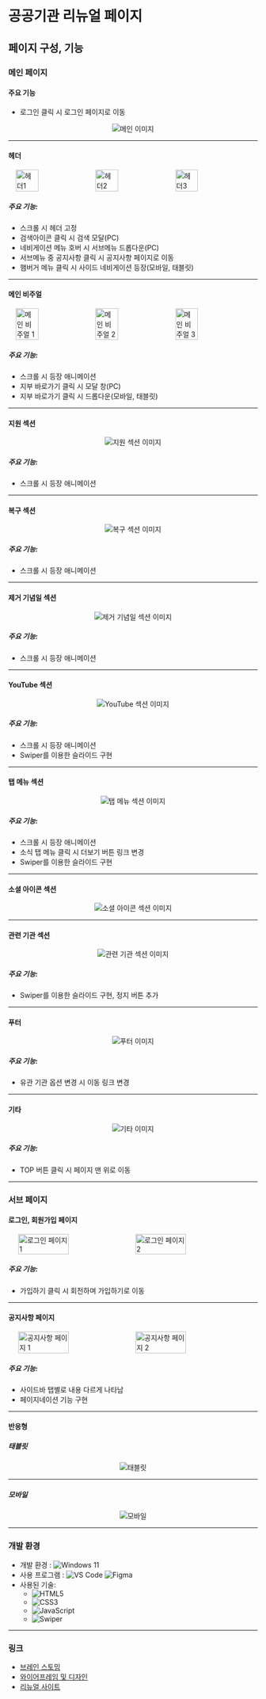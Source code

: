 # 공공기관 리뉴얼 페이지

## 페이지 구성, 기능

### 메인 페이지

#### 주요 기능
- 로그인 클릭 시 로그인 페이지로 이동

<div style="text-align: center;">
    <img src="https://github.com/user-attachments/assets/430769b0-d330-4e66-91b0-97cc7ed1a110" alt="메인 이미지" style="max-width: 100%; height: auto;">
</div>

---

#### 헤더

<div style="display: flex; gap: 10px; justify-content: center;">
    <img src="https://github.com/user-attachments/assets/c9fecf53-881d-43b5-9958-59bbd1b7db39" alt="헤더1" style="width: 30%; height: auto;">
    <img src="https://github.com/user-attachments/assets/a4c02f94-fe04-48c8-951c-43ea9b0e6363" alt="헤더2" style="width: 30%; height: auto;">
    <img src="https://github.com/user-attachments/assets/d1f28294-7a48-42ab-9431-891de24a07ba" alt="헤더3" style="width: 30%; height: auto;">
</div>

##### 주요 기능:
- 스크롤 시 헤더 고정
- 검색아이콘 클릭 시 검색 모달(PC)
- 네비게이션 메뉴 호버 시 서브메뉴 드롭다운(PC)
- 서브메뉴 중 공지사항 클릭 시 공지사항 페이지로 이동
- 햄버거 메뉴 클릭 시 사이드 네비게이션 등장(모바일, 태블릿)

---

#### 메인 비주얼

<div style="display: flex; gap: 10px; justify-content: center;">
    <img src="https://github.com/user-attachments/assets/030ccc25-a6be-4b66-84ef-61cbc5671d7c" alt="메인 비주얼 1" style="width: 30%; height: auto;">
    <img src="https://github.com/user-attachments/assets/c1d24d45-dca6-47f2-aa70-0b304470ea07" alt="메인 비주얼 2" style="width: 30%; height: auto;">
    <img src="https://github.com/user-attachments/assets/a9b85c67-e27b-455d-86d0-d376f71f6fae" alt="메인 비주얼 3" style="width: 30%; height: auto;">
</div>

##### 주요 기능:
- 스크롤 시 등장 애니메이션
- 지부 바로가기 클릭 시 모달 창(PC)
- 지부 바로가기 클릭 시 드롭다운(모바일, 태블릿)

---

#### 지원 섹션

<div style="text-align: center;">
    <img src="https://github.com/user-attachments/assets/ee6e871b-d4bf-4c7e-9d1d-e1db07fd598d" alt="지원 섹션 이미지" style="max-width: 100%; height: auto;">
</div>

##### 주요 기능:
- 스크롤 시 등장 애니메이션

---

#### 복구 섹션

<div style="text-align: center;">
    <img src="https://github.com/user-attachments/assets/453d0ea9-233f-4ae3-bc15-1759e4f14092" alt="복구 섹션 이미지" style="max-width: 100%; height: auto;">
</div>

##### 주요 기능:
- 스크롤 시 등장 애니메이션

---

#### 제거 기념일 섹션

<div style="text-align: center;">
    <img src="https://github.com/user-attachments/assets/4c5bc509-aed3-430a-89fa-07020fc38b96" alt="제거 기념일 섹션 이미지" style="max-width: 100%; height: auto;">
</div>

##### 주요 기능:
- 스크롤 시 등장 애니메이션

---

#### YouTube 섹션

<div style="text-align: center;">
    <img src="https://github.com/user-attachments/assets/766cb1a0-b5a2-4bde-abda-e12a0a0625e4" alt="YouTube 섹션 이미지" style="max-width: 100%; height: auto;">
</div>

##### 주요 기능:
- 스크롤 시 등장 애니메이션
- Swiper를 이용한 슬라이드 구현

---

#### 탭 메뉴 섹션

<div style="text-align: center;">
    <img src="https://github.com/user-attachments/assets/f14ff52b-8198-4ccb-bde9-d2a74b90087e" alt="탭 메뉴 섹션 이미지" style="max-width: 100%; height: auto;">
</div>

##### 주요 기능:
- 스크롤 시 등장 애니메이션
- 소식 탭 메뉴 클릭 시 더보기 버튼 링크 변경
- Swiper를 이용한 슬라이드 구현

---

#### 소셜 아이콘 섹션

<div style="text-align: center;">
    <img src="https://github.com/user-attachments/assets/dbc69dbc-6b6f-486c-a714-99f740c99910" alt="소셜 아이콘 섹션 이미지" style="max-width: 100%; height: auto;">
</div>

---

#### 관련 기관 섹션

<div style="text-align: center;">
    <img src="https://github.com/user-attachments/assets/9aab5543-d1b3-4104-8a6f-43fc0705f387" alt="관련 기관 섹션 이미지" style="max-width: 100%; height: auto;">
</div>

##### 주요 기능:
- Swiper를 이용한 슬라이드 구현, 정지 버튼 추가

---

#### 푸터

<div style="text-align: center;">
    <img src="https://github.com/user-attachments/assets/945b80aa-9903-4b04-9b0e-7ba8f5170be5" alt="푸터 이미지" style="max-width: 100%; height: auto;">
</div>

##### 주요 기능:
- 유관 기관 옵션 변경 시 이동 링크 변경

---

#### 기타

<div style="text-align: center;">
    <img src="https://github.com/user-attachments/assets/968fce7c-6ab8-43e2-9176-59c2e50f0870" alt="기타 이미지" style="max-width: 100%; height: auto;">
</div>

##### 주요 기능:
- TOP 버튼 클릭 시 페이지 맨 위로 이동

---

### 서브 페이지

#### 로그인, 회원가입 페이지

<div style="display: flex; gap: 10px; justify-content: center;">
    <img src="https://github.com/user-attachments/assets/7e67c5d2-2054-466d-8138-c34126329201" alt="로그인 페이지 1" style="width: 45%; height: auto;">
    <img src="https://github.com/user-attachments/assets/fa05461b-c7ce-471b-aea0-72f104d7c300" alt="로그인 페이지 2" style="width: 45%; height: auto;">
</div>

##### 주요 기능:
- 가입하기 클릭 시 회전하며 가입하기로 이동

---

#### 공지사항 페이지

<div style="display: flex; gap: 10px; justify-content: center;">
    <img src="https://github.com/user-attachments/assets/b7e2f983-7d9f-49bc-a335-e92f3d14ebf0" alt="공지사항 페이지 1" style="width: 45%; height: auto;">
    <img src="https://github.com/kkh12345/kkh1/blob/main/notice2.png" alt="공지사항 페이지 2" style="width: 45%; height: auto;">
</div>

##### 주요 기능:
- 사이드바 탭별로 내용 다르게 나타남
- 페이지네이션 기능 구현

---

#### 반응형

##### 태블릿

<div style="text-align: center;">
    <img src="https://github.com/kkh12345/kkh1/blob/main/tablet.png" alt="태블릿" style="max-width: 100%; height: auto;">
</div>

---

##### 모바일

<div style="text-align: center;">
    <img src="https://github.com/kkh12345/kkh1/blob/main/mobile.png" alt="모바일" style="max-width: 100%; height: auto;">
</div>

---

### 개발 환경

- 개발 환경 : ![Windows 11](https://img.shields.io/badge/windows11-0078D6?style=flat-square&logo=windows10&logoColor=white)
- 사용 프로그램 : ![VS Code](https://img.shields.io/badge/Vs%20code-007ACC?style=flat-square&logo=visualstudiocode&logoColor=white) ![Figma](https://img.shields.io/badge/figma-F24E1E?style=flat-square&logo=figma&logoColor=white)
- 사용된 기술:
  - ![HTML5](https://img.shields.io/badge/html5-E34F26?style=flat-square&logo=html5&logoColor=white)
  - ![CSS3](https://img.shields.io/badge/css3-1572B6?style=flat-square&logo=css3&logoColor=white)
  - ![JavaScript](https://img.shields.io/badge/JavaScript-F7DF1E?style=flat-square&logo=JavaScript&logoColor=white)
  - ![Swiper](https://img.shields.io/badge/Swiper-6332F6?style=flat-square&logo=Swiper&logoColor=white)

---

### 링크

- [브레인 스토밍](https://www.figma.com/board/HfEIJ8ZwAIjfAPquIuQCYs/%EB%B8%8C%EB%A0%88%EC%9D%B8%EC%8A%A4%ED%86%A0%EB%B0%8D?node-id=0-1&t=a3VHcsOeV53K9wOe-1)
- [와이어프레임 및 디자인](https://www.figma.com/design/hdNRO68NL1OkXZpjMEJuaS/%EA%B3%B5%EA%B3%B5%EA%B8%B0%EA%B4%80-%EB%A6%AC%EB%89%B4%EC%96%BC_%EA%B3%A0%EA%B2%BD%ED%98%84?node-id=397-942&t=Z5iryaLAIwBviG68-1)
- [리뉴얼 사이트](https://kkh12345.github.io/kkh1/)
